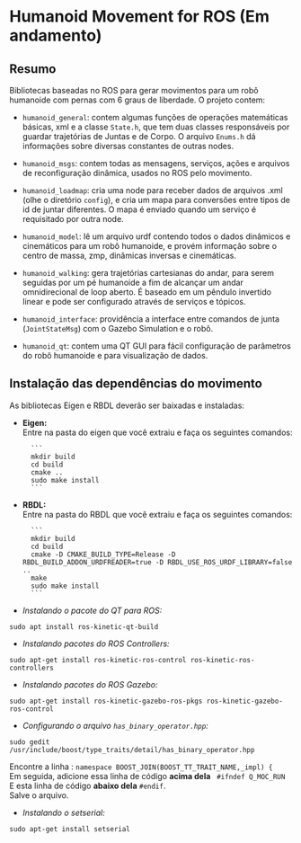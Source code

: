 Humanoid Movement for ROS (Em andamento)
===================================

Resumo
-----------------------------------

Bibliotecas baseadas no ROS para gerar movimentos para um robô humanoide com pernas com 6 graus de liberdade. O projeto contem:

 * `humanoid_general`: contem algumas funções de operações matemáticas básicas, xml e a classe `State.h`, que tem duas classes responsáveis por guardar trajetórias de Juntas e de Corpo. O arquivo `Enums.h` dá informações sobre diversas constantes de outras nodes.
 
 * `humanoid_msgs`: contem todas as mensagens, serviços, ações e arquivos de reconfiguração dinâmica, usados no ROS pelo movimento.

 * `humanoid_loadmap`: cria uma node para receber dados de arquivos .xml (olhe o diretório `config`), e cria um mapa para conversões entre tipos de id de juntar diferentes. O mapa é enviado quando um serviço é requisitado por outra node.

 * `humanoid_model`: lê um arquivo urdf contendo todos o dados dinâmicos e cinemáticos para um robô humanoide, e provém informação sobre o centro de massa, zmp, dinâmicas inversas e cinemáticas.

 * `humanoid_walking`: gera trajetórias cartesianas do andar, para serem seguidas por um pé humanoide a fim de alcançar um andar omnidirecional de loop aberto. É baseado em um pêndulo invertido linear e pode ser configurado através de serviços e tópicos.

 * `humanoid_interface`: providência a interface entre comandos de junta (`JointStateMsg`) com o Gazebo Simulation e o robô.
 * `humanoid_qt`: contem uma QT GUI para fácil configuração de parâmetros do robô humanoide e para visualização de dados.
 

Instalação das dependências do movimento
-----------------------------------

As bibliotecas Eigen e RBDL deverão ser baixadas e instaladas:

* **Eigen:**<br>
        Entre na pasta do eigen que você extraiu e faça os seguintes comandos:
        
        ```
        mkdir build
        cd build
        cmake ..
        sudo make install
        ```

* **RBDL:**<br>
        Entre na pasta do RBDL que você extraiu e faça os seguintes comandos:
        
        ```
        mkdir build
        cd build
        cmake -D CMAKE_BUILD_TYPE=Release -D RBDL_BUILD_ADDON_URDFREADER=true -D RBDL_USE_ROS_URDF_LIBRARY=false ..
        make
        sudo make install
        ```


* *Instalando o pacote do QT para ROS:*
```
sudo apt install ros-kinetic-qt-build
```

* *Instalando pacotes do ROS Controllers:*
```
sudo apt-get install ros-kinetic-ros-control ros-kinetic-ros-controllers
```

* *Instalando pacotes do ROS Gazebo:*
```
sudo apt-get install ros-kinetic-gazebo-ros-pkgs ros-kinetic-gazebo-ros-control
```

* *Configurando o arquivo `has_binary_operator.hpp`:*
```
sudo gedit /usr/include/boost/type_traits/detail/has_binary_operator.hpp
```
  Encontre a linha :
  `namespace BOOST_JOIN(BOOST_TT_TRAIT_NAME,_impl) {`<br>
  Em seguida, adicione essa linha de código **acima dela** ` #ifndef Q_MOC_RUN`<br>
  E esta linha de código **abaixo dela** `#endif`.<br>
  Salve o arquivo.

* *Instalando o setserial:*
```
sudo apt-get install setserial
```


